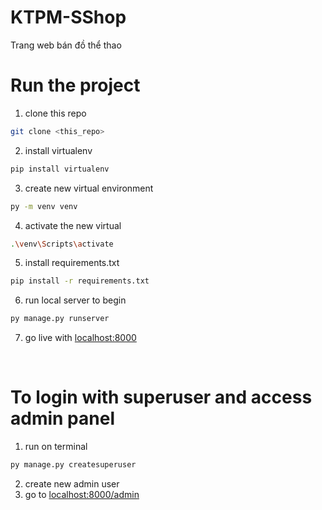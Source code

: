 # KTPM-SShop

Trang web bán đồ thể thao

# Run the project

1. clone this repo

```bash
git clone <this_repo>
```

2. install virtualenv

```bash
pip install virtualenv
```

3. create new virtual environment

```bash
py -m venv venv
```

4. activate the new virtual

```bash
.\venv\Scripts\activate
```

5. install requirements.txt

```bash
pip install -r requirements.txt
```

6. run local server to begin

```bash
py manage.py runserver
```

7.  go live with [localhost:8000](http://localhost:8000/)

 <br>

# To login with superuser and access admin panel

1.  run on terminal

```bash
py manage.py createsuperuser
```

2.  create new admin user
3.  go to [localhost:8000/admin](http://localhost:8000/admin)
